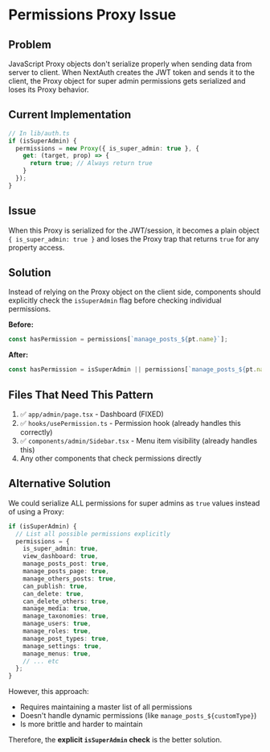 # Permissions Proxy Issue

## Problem

JavaScript Proxy objects don't serialize properly when sending data from server to client. When NextAuth creates the JWT token and sends it to the client, the Proxy object for super admin permissions gets serialized and loses its Proxy behavior.

## Current Implementation

```typescript
// In lib/auth.ts
if (isSuperAdmin) {
  permissions = new Proxy({ is_super_admin: true }, {
    get: (target, prop) => {
      return true; // Always return true
    }
  });
}
```

## Issue

When this Proxy is serialized for the JWT/session, it becomes a plain object `{ is_super_admin: true }` and loses the Proxy trap that returns `true` for any property access.

## Solution

Instead of relying on the Proxy object on the client side, components should explicitly check the `isSuperAdmin` flag before checking individual permissions.

**Before:**
```typescript
const hasPermission = permissions[`manage_posts_${pt.name}`];
```

**After:**
```typescript
const hasPermission = isSuperAdmin || permissions[`manage_posts_${pt.name}`];
```

## Files That Need This Pattern

1. ✅ `app/admin/page.tsx` - Dashboard (FIXED)
2. ✅ `hooks/usePermission.ts` - Permission hook (already handles this correctly)
3. ✅ `components/admin/Sidebar.tsx` - Menu item visibility (already handles this)
4. Any other components that check permissions directly

## Alternative Solution

We could serialize ALL permissions for super admins as `true` values instead of using a Proxy:

```typescript
if (isSuperAdmin) {
  // List all possible permissions explicitly
  permissions = {
    is_super_admin: true,
    view_dashboard: true,
    manage_posts_post: true,
    manage_posts_page: true,
    manage_others_posts: true,
    can_publish: true,
    can_delete: true,
    can_delete_others: true,
    manage_media: true,
    manage_taxonomies: true,
    manage_users: true,
    manage_roles: true,
    manage_post_types: true,
    manage_settings: true,
    manage_menus: true,
    // ... etc
  };
}
```

However, this approach:
- Requires maintaining a master list of all permissions
- Doesn't handle dynamic permissions (like `manage_posts_${customType}`)
- Is more brittle and harder to maintain

Therefore, the **explicit `isSuperAdmin` check** is the better solution.

